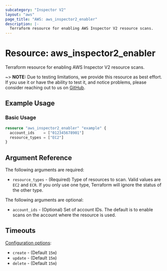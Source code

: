 ```yaml
---
subcategory: "Inspector V2"
layout: "aws"
page_title: "AWS: aws_inspector2_enabler"
description: |-
  Terraform resource for enabling AWS Inspector V2 resource scans.
---
```


# Resource: aws_inspector2_enabler

Terraform resource for enabling AWS Inspector V2 resource scans.

~> **NOTE:** Due to testing limitations, we provide this resource as best effort. If you use it or have the ability to test it, and notice problems, please consider reaching out to us on [GitHub](https://github.com/hashicorp/terraform-provider-aws/issues/new/choose).

## Example Usage

### Basic Usage

```terraform
resource "aws_inspector2_enabler" "example" {
  account_ids    = ["012345678901"]
  resource_types = ["EC2"]
}
```

## Argument Reference

The following arguments are required:

* `resource_types` - (Required) Type of resources to scan. Valid values are `EC2` and `ECR`. If you only use one type, Terraform will ignore the status of the other type.

The following arguments are optional:

* `account_ids` - (Optional) Set of account IDs. The default is to enable scans on the account where the resource is used.

## Timeouts

[Configuration options](https://www.terraform.io/docs/configuration/blocks/resources/syntax.html#operation-timeouts):

* `create` - (Default `15m`)
* `update` - (Default `15m`)
* `delete` - (Default `15m`)
